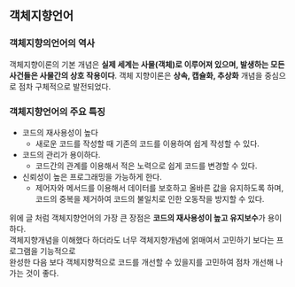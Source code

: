 ## 객체지향언어

### 객체지향의언어의 역사
객체지향이론의 기본 개념은 **실제 세계는 사물(객체)로 이루어져 있으며, 발생하는 모든 사건들은 사물간의 상호 작용이다**.
객체 지향이론은 **상속, 캡슐화, 추상화** 개념을 중심으로 점차 구체적으로 발전되었다.

### 객체지향언어의 주요 특징
- 코드의 재사용성이 높다
    - 새로운 코드를 작성할 때 기존의 코드를 이용하여 쉽게 작성할 수 있다.
- 코드의 관리가 용이하다.
    - 코드간의 관계를 이용해서 적은 노력으로 쉽게 코드를 변경할 수 있다.
- 신뢰성이 높은 프로그래밍을 가능하게 한다.
    - 제어자와 메서드를 이용해서 데이터를 보호하고 올바른 값을 유지하도록 하며, 코드의 중복을 제거하여 코드의 불일치로 인한 오동작을 방지할 수 있다.

위에 글 처럼 객체지향언어의 가장 큰 장점은 **코드의 재사용성이 높고 유지보수**가 용이하다.  
객체지향개념을 이해했다 하더라도 너무 객체지향개념에 얽매여서 고민하기 보다는 프로그램을 기능적으로  
완성한 다음 보다 객체지향적으로 코드를 개선할 수 있을지를 고민하여 점차 개선해 나가는 것이 좋다.